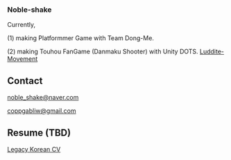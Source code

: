### Noble-shake

Currently, 

(1) making Platformmer Game with Team Dong-Me.

(2) making Touhou FanGame (Danmaku Shooter) with Unity DOTS.  [Luddite-Movement](https://github.com/noble-shake/LudditeMovement)



## Contact 

<noble_shake@naver.com>

<coppgabliw@gmail.com>


## Resume (TBD)

[Legacy Korean CV](https://docs.google.com/document/d/1dH8tbvfDp6UUk_qtbqNew4UpVuEvBzT5imXvd3bcAtE/edit?usp=sharing)
